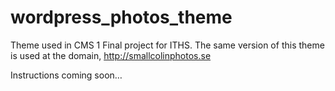 # wordpress_photos_theme
Theme used in CMS 1 Final project for ITHS.  The same version of this theme is used at the domain, http://smallcolinphotos.se

Instructions coming soon…
